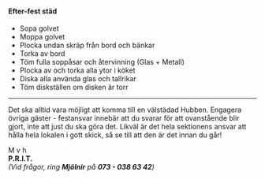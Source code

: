 #### Efter-fest städ
- Sopa golvet
- Moppa golvet
- Plocka undan skräp från bord och bänkar
- Torka av bord
- Töm fulla soppåsar och återvinning (Glas + Metall)
- Plocka av och torka alla ytor i köket
- Diska alla använda glas och tallrikar
- Töm diskställen om disken är torr

---

Det ska alltid vara möjligt att komma till en välstädad
Hubben. Engagera övriga gäster - festansvar innebär att
du svarar för att ovanstående blir gjort, inte att just du ska
göra det. Likväl är det hela sektionens ansvar att hålla
hela lokalen i gott skick, så se till att den är det innan du
går!

M v h  
**P.R.I.T.**  
*(Vid frågor, ring __Mjölnir__ på __073 - 038 63 42__)*
